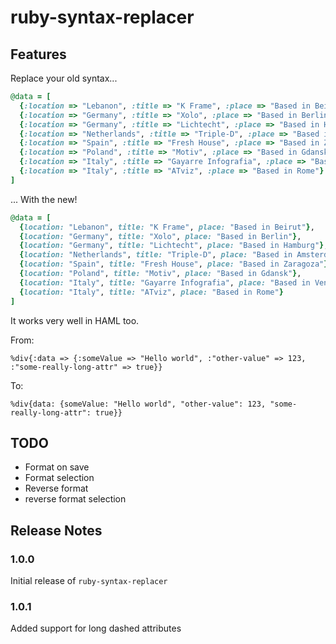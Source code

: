 # ruby-syntax-replacer

## Features

Replace your old syntax...

```ruby
@data = [
  {:location => "Lebanon", :title => "K Frame", :place => "Based in Beirut"},
  {:location => "Germany", :title => "Xolo", :place => "Based in Berlin"},
  {:location => "Germany", :title => "Lichtecht", :place => "Based in Hamburg"},
  {:location => "Netherlands", :title => "Triple-D", :place => "Based in Amsterdam"},
  {:location => "Spain", :title => "Fresh House", :place => "Based in Zaragoza"},
  {:location => "Poland", :title => "Motiv", :place => "Based in Gdansk"},
  {:location => "Italy", :title => "Gayarre Infografia", :place => "Based in Venice"},
  {:location => "Italy", :title => "ATviz", :place => "Based in Rome"}
]
```

... With the new!

```ruby
@data = [
  {location: "Lebanon", title: "K Frame", place: "Based in Beirut"},
  {location: "Germany", title: "Xolo", place: "Based in Berlin"},
  {location: "Germany", title: "Lichtecht", place: "Based in Hamburg"},
  {location: "Netherlands", title: "Triple-D", place: "Based in Amsterdam"},
  {location: "Spain", title: "Fresh House", place: "Based in Zaragoza"},
  {location: "Poland", title: "Motiv", place: "Based in Gdansk"},
  {location: "Italy", title: "Gayarre Infografia", place: "Based in Venice"},
  {location: "Italy", title: "ATviz", place: "Based in Rome"}
]
```

It works very well in HAML too.

From:

```haml
%div{:data => {:someValue => "Hello world", :"other-value" => 123, :"some-really-long-attr" => true}}
```

To:

```haml
%div{data: {someValue: "Hello world", "other-value": 123, "some-really-long-attr": true}}
```

## TODO

- Format on save
- Format selection
- Reverse format
- reverse format selection

## Release Notes

### 1.0.0

Initial release of `ruby-syntax-replacer`

### 1.0.1

Added support for long dashed attributes
